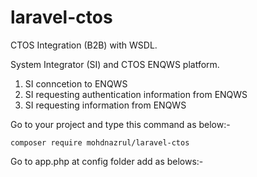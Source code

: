 # laravel-ctos

CTOS Integration (B2B) with WSDL.

System Integrator (SI) and CTOS ENQWS platform.
1. SI conncetion to ENQWS
2. SI requesting authentication information from ENQWS
3. SI requesting information from ENQWS

Go to your project and type this command as below:-

`composer require mohdnazrul/laravel-ctos`

Go to app.php at config folder add as belows:-




